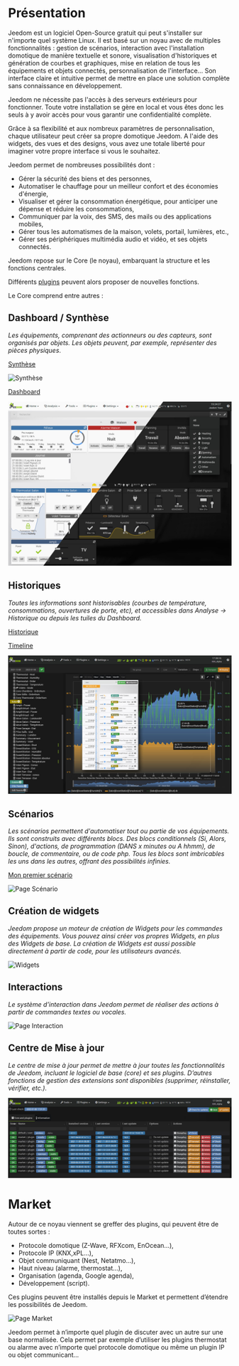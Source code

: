 # Présentation

Jeedom est un logiciel Open-Source gratuit qui peut s'installer sur n'importe quel système Linux. Il est basé sur un noyau avec de multiples fonctionnalités : gestion de scénarios, interaction avec l'installation domotique de manière textuelle et sonore, visualisation d'historiques et génération de courbes et graphiques, mise en relation de tous les équipements et objets connectés, personnalisation de l'interface... Son interface claire et intuitive permet de mettre en place une solution complète sans connaissance en développement.

Jeedom ne nécessite pas l'accès à des serveurs extérieurs pour fonctionner. Toute votre installation se gère en local et vous êtes donc les seuls à y avoir accès pour vous garantir une confidentialité complète.

Grâce à sa flexibilité et aux nombreux paramètres de personnalisation, chaque utilisateur peut créer sa propre domotique Jeedom. A l'aide des widgets, des vues et des designs, vous avez une totale liberté pour imaginer votre propre interface si vous le souhaitez.

Jeedom permet de nombreuses possibilités dont :

- Gérer la sécurité des biens et des personnes,
- Automatiser le chauffage pour un meilleur confort et des économies d'énergie,
- Visualiser et gérer la consommation énergétique, pour anticiper une dépense et réduire les consommations,
- Communiquer par la voix, des SMS, des mails ou des applications mobiles,
- Gérer tous les automatismes de la maison, volets, portail, lumières, etc.,
- Gérer ses périphériques multimédia audio et vidéo, et ses objets connectés.


Jeedom repose sur le Core (le noyau), embarquant la structure et les fonctions centrales.

Différents [plugins](https://market.jeedom.com) peuvent alors proposer de nouvelles fonctions.

Le Core comprend entre autres :

## Dashboard / Synthèse

*Les équipements, comprenant des actionneurs ou des capteurs, sont organisés par objets. Les objets peuvent, par exemple, représenter des pièces physiques*.

[Synthèse](/fr_FR/core/4.1/overview)

![Synthèse](images/doc-presentation-synthese.jpg)

[Dashboard](/fr_FR/core/4.1/dashboard)

![Dashboard](images/doc-presentation-dashboard.jpg)


## Historiques

*Toutes les informations sont historisables (courbes de température, consommations, ouvertures de porte, etc), et accessibles dans Analyse → Historique ou depuis les tuiles du Dashboard.*

[Historique](/fr_FR/core/4.1/history)

[Timeline](/fr_FR/core/4.1/timeline)

![Page Historique](images/doc-presentation-historique.jpg)

## Scénarios

*Les scénarios permettent d'automatiser tout ou partie de vos équipements. Ils sont construits avec différents blocs. Des blocs conditionnels (Si, Alors, Sinon), d'actions, de programmation (DANS x minutes ou A hhmm), de boucle, de commentaire, ou de code php. Tous les blocs sont imbricables les uns dans les autres, offrant des possibilités infinies.*

[Mon premier scénario](/fr_FR/concept/#tocAnchor-4)

![Page Scénario](images/doc-presentation-scenario.jpg)

## Création de widgets

*Jeedom propose un moteur de création de Widgets pour les commandes des équipements. Vous pouvez ainsi créer vos propres Widgets, en plus des Widgets de base. La création de Widgets est aussi possible directement à partir de code, pour les utilisateurs avancés.*

![Widgets](images/doc-presentation-widgets.jpg)

## Interactions

*Le système d’interaction dans Jeedom permet de réaliser des actions à partir de commandes textes ou vocales.*

![Page Interaction](images/doc-presentation-interaction.jpg)

## Centre de Mise à jour

*Le centre de mise à jour permet de mettre à jour toutes les fonctionnalités de Jeedom, incluant le logiciel de base (core) et ses plugins. D’autres fonctions de gestion des extensions sont disponibles (supprimer, réinstaller, vérifier, etc.).*

![Page Sauvegarde](images/doc-presentation-update.jpg)


# Market

Autour de ce noyau viennent se greffer des plugins, qui peuvent être de toutes sortes :

-   Protocole domotique (Z-Wave, RFXcom, EnOcean…),
-   Protocole IP (KNX,xPL…),
-   Objet communiquant (Nest, Netatmo…),
-   Haut niveau (alarme, thermostat…),
-   Organisation (agenda, Google agenda),
-   Développement (script).

Ces plugins peuvent être installés depuis le Market et permettent d’étendre les possibilités de Jeedom.

![Page Market](images/doc-presentation-market.jpg)

Jeedom permet à n’importe quel plugin de discuter avec un autre sur une base normalisée. Cela permet par exemple d’utiliser les plugins thermostat ou alarme avec n’importe quel protocole domotique ou même un plugin IP ou objet communicant…

